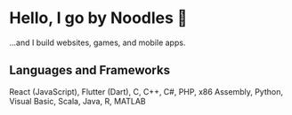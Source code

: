 # Hello, I go by Noodles :bowl_with_spoon:
...and I build websites, games, and mobile apps.

## Languages and Frameworks
React (JavaScript), Flutter (Dart), C, C++, C#, PHP, x86 Assembly, Python, Visual Basic, Scala, Java, R, MATLAB 

<!--
**callmenoodles/callmenoodles** is a ✨ _special_ ✨ repository because its `README.md` (this file) appears on your GitHub profile.

Here are some ideas to get you started:

- 🔭 I’m currently working on ...
- 🌱 I’m currently learning ...
- 👯 I’m looking to collaborate on ...
- 🤔 I’m looking for help with ...
- 💬 Ask me about ...
- 📫 How to reach me: ...
- 😄 Pronouns: ...
- ⚡ Fun fact: ...
-->

